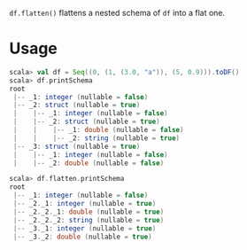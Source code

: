 <!--
  Licensed to the Apache Software Foundation (ASF) under one
  or more contributor license agreements.  See the NOTICE file
  distributed with this work for additional information
  regarding copyright ownership.  The ASF licenses this file
  to you under the Apache License, Version 2.0 (the
  "License"); you may not use this file except in compliance
  with the License.  You may obtain a copy of the License at

    http://www.apache.org/licenses/LICENSE-2.0

  Unless required by applicable law or agreed to in writing,
  software distributed under the License is distributed on an
  "AS IS" BASIS, WITHOUT WARRANTIES OR CONDITIONS OF ANY
  KIND, either express or implied.  See the License for the
  specific language governing permissions and limitations
  under the License.
-->

`df.flatten()` flattens a nested schema of `df` into a flat one.

# Usage

```scala
scala> val df = Seq((0, (1, (3.0, "a")), (5, 0.9))).toDF()
scala> df.printSchema
root
 |-- _1: integer (nullable = false)
 |-- _2: struct (nullable = true)
 |    |-- _1: integer (nullable = false)
 |    |-- _2: struct (nullable = true)
 |    |    |-- _1: double (nullable = false)
 |    |    |-- _2: string (nullable = true)
 |-- _3: struct (nullable = true)
 |    |-- _1: integer (nullable = false)
 |    |-- _2: double (nullable = false)

scala> df.flatten.printSchema
root
 |-- _1: integer (nullable = false)
 |-- _2._1: integer (nullable = true)
 |-- _2._2._1: double (nullable = true)
 |-- _2._2._2: string (nullable = true)
 |-- _3._1: integer (nullable = true)
 |-- _3._2: double (nullable = true)
```

